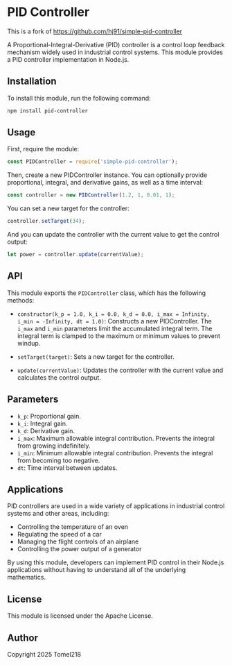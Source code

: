 
# PID Controller

This is a fork of https://github.com/hj91/simple-pid-controller

A Proportional-Integral-Derivative (PID) controller is a control loop feedback mechanism widely used in industrial control systems. This module provides a PID controller implementation in Node.js.

## Installation

To install this module, run the following command:

```sh
npm install pid-controller
```

## Usage

First, require the module:

```javascript
const PIDController = require('simple-pid-controller');
```

Then, create a new PIDController instance. You can optionally provide proportional, integral, and derivative gains, as well as a time interval:

```javascript
const controller = new PIDController(1.2, 1, 0.01, 1);
```

You can set a new target for the controller:

```javascript
controller.setTarget(34);
```

And you can update the controller with the current value to get the control output:

```javascript
let power = controller.update(currentValue);
```

## API

This module exports the `PIDController` class, which has the following methods:

- `constructor(k_p = 1.0, k_i = 0.0, k_d = 0.0, i_max = Infinity, i_min = -Infinity, dt = 1.0)`: Constructs a new PIDController. The `i_max` and `i_min` parameters limit the accumulated integral term. The integral term is clamped to the maximum or minimum values to prevent windup.

- `setTarget(target)`: Sets a new target for the controller.

- `update(currentValue)`: Updates the controller with the current value and calculates the control output.

## Parameters

- `k_p`: Proportional gain.
- `k_i`: Integral gain.
- `k_d`: Derivative gain.
- `i_max`: Maximum allowable integral contribution. Prevents the integral from growing indefinitely.
- `i_min`: Minimum allowable integral contribution. Prevents the integral from becoming too negative.
- `dt`: Time interval between updates.

## Applications

PID controllers are used in a wide variety of applications in industrial control systems and other areas, including:

- Controlling the temperature of an oven
- Regulating the speed of a car
- Managing the flight controls of an airplane
- Controlling the power output of a generator

By using this module, developers can implement PID control in their Node.js applications without having to understand all of the underlying mathematics.

## License

This module is licensed under the Apache License.

## Author

Copyright 2025 Tomel218 
